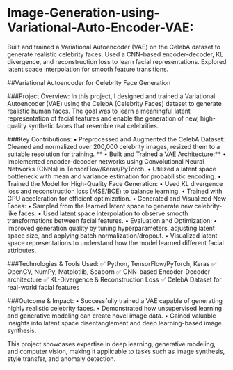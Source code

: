 # Image-Generation-using-Variational-Auto-Encoder-VAE:
Built and trained a Variational Autoencoder (VAE) on the CelebA dataset to generate realistic celebrity faces. Used a CNN-based encoder-decoder, KL divergence, and reconstruction loss to learn facial representations. Explored latent space interpolation for smooth feature transitions.

##Variational Autoencoder for Celebrity Face Generation

###Project Overview:
In this project, I designed and trained a Variational Autoencoder (VAE) using the CelebA (Celebrity Faces) dataset to generate realistic human faces. The goal was to learn a meaningful latent representation of facial features and enable the generation of new, high-quality synthetic faces that resemble real celebrities.

###Key Contributions:
	•	Preprocessed and Augmented the CelebA Dataset: Cleaned and normalized over 200,000 celebrity images, resized them to a suitable resolution for training.
**	•	Built and Trained a VAE Architecture:**	
      •	Implemented encoder-decoder networks using Convolutional Neural Networks (CNNs) in TensorFlow/Keras/PyTorch.
	    •	Utilized a latent space bottleneck with mean and variance estimation for probabilistic encoding.
	•	Trained the Model for High-Quality Face Generation:
	•	Used KL divergence loss and reconstruction loss (MSE/BCE) to balance learning.
	•	Trained with GPU acceleration for efficient optimization.
	•	Generated and Visualized New Faces:
	•	Sampled from the learned latent space to generate new celebrity-like faces.
	•	Used latent space interpolation to observe smooth transformations between facial features.
	•	Evaluation and Optimization:
	•	Improved generation quality by tuning hyperparameters, adjusting latent space size, and applying batch normalization/dropout.
	•	Visualized latent space representations to understand how the model learned different facial attributes.

###Technologies & Tools Used:
✅ Python, TensorFlow/PyTorch, Keras
✅ OpenCV, NumPy, Matplotlib, Seaborn
✅ CNN-based Encoder-Decoder architecture
✅ KL-Divergence & Reconstruction Loss
✅ CelebA Dataset for real-world facial features

###Outcome & Impact:
	•	Successfully trained a VAE capable of generating highly realistic celebrity faces.
	•	Demonstrated how unsupervised learning and generative modeling can create novel image data.
	•	Gained valuable insights into latent space disentanglement and deep learning-based image synthesis.

This project showcases expertise in deep learning, generative modeling, and computer vision, making it applicable to tasks such as image synthesis, style transfer, and anomaly detection.

